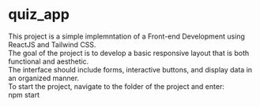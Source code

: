 # quiz_app
This project is a simple implemntation of a Front-end Development using ReactJS and Tailwind CSS. \
The goal of the project is to develop a basic responsive layout that is both functional and aesthetic. \
The interface should include forms, interactive buttons, and display data in an organized manner. \
To start the project, navigate to the folder of the project and enter: \
npm start 



